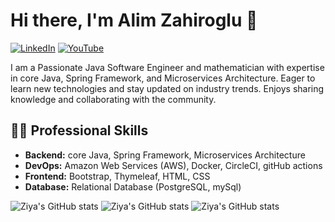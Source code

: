 # Hi there, I'm Alim Zahiroglu 👋

[![LinkedIn](https://img.shields.io/badge/LinkedIn-%230077B5.svg?style=for-the-badge&logo=linkedin&logoColor=white)](https://www.linkedin.com/in/ziya-kasgari)
[![YouTube](https://img.shields.io/badge/YouTube-%23FF0000.svg?style=for-the-badge&logo=youtube&logoColor=white)](https://www.youtube.com/@ziya-kasgari)

I am a Passionate Java Software Engineer and mathematician with expertise in core Java, Spring Framework, and Microservices Architecture. Eager to learn new technologies and stay updated on industry trends. Enjoys sharing knowledge and collaborating with the community.


## 👨‍💻 Professional Skills

- **Backend:** core Java, Spring Framework, Microservices Architecture
- **DevOps:** Amazon Web Services (AWS), Docker, CircleCI, gitHub actions
- **Frontend:** Bootstrap, Thymeleaf, HTML, CSS
- **Database:** Relational Database (PostgreSQL, mySql)

![Ziya's GitHub stats](http://github-profile-summary-cards.vercel.app/api/cards/profile-details?username=koltikin&theme=vue)
![Ziya's GitHub stats](http://github-profile-summary-cards.vercel.app/api/cards/stats?username=koltikin&theme=vue)
![Ziya's GitHub stats](http://github-profile-summary-cards.vercel.app/api/cards/most-commit-language?username=koltikin&theme=vue&exclude=exclude)
